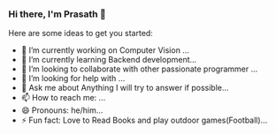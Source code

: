 ### Hi there, I'm Prasath 👋


Here are some ideas to get you started:

- 🔭 I’m currently working on Computer Vision ...
- 🌱 I’m currently learning  Backend development...
- 👯 I’m looking to collaborate with other passionate programmer ...
- 🤔 I’m looking for help with ...
- 💬 Ask me about Anything I will try to answer if possible...
- 📫 How to reach me: ...
- 😄 Pronouns: he/him...
- ⚡ Fun fact: Love to Read Books and play outdoor games(Football)...
